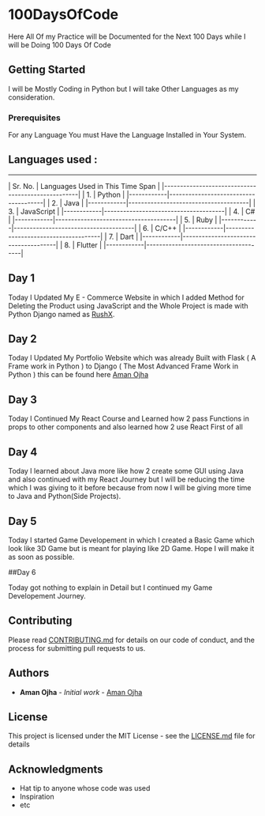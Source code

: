 # 100DaysOfCode

Here All Of my Practice will be Documented for the Next 100 Days while I will be Doing 100 Days Of Code

## Getting Started

I will be Mostly Coding in Python but I will take Other Languages as my consideration.

### Prerequisites

For any Language You must Have the Language Installed in Your System.

## Languages used : 

   _____________________________________________________
   |  Sr. No. 	|	Languages Used in This Time Span   |
   |---------------------------------------------------|
   |	1.		|		Python						   |
   |------------|--------------------------------------|
   |	2.		|		Java						   |
   |------------|--------------------------------------|
   |	3.		|		JavaScript					   |
   |------------|--------------------------------------|
   |	4.		|		C#							   |
   |------------|--------------------------------------|
   |	5.		|		Ruby						   |
   |------------|--------------------------------------|
   |	6.		|		C/C++						   |
   |------------|--------------------------------------|
   |	7.		|		Dart						   |
   |------------|--------------------------------------|
   |	8.		|		Flutter						   |
   |------------|--------------------------------------|

## Day 1

Today I Updated My E - Commerce Website in which I added Method for Deleting the Product using JavaScript and the Whole Project is made with Python Django named as [RushX](https://rushx.pythonanywhere.com).

## Day 2

Today I Updated My Portfolio Website which was already Built with Flask ( A Frame work in Python ) to Django ( The Most Advanced Frame Work in Python ) this can be found here [Aman Ojha](https://amanojha.pythonanywhere.com)

## Day 3

Today I Continued My React Course and Learned how 2 pass Functions in props to other components and also learned how 2 use React First of all

## Day 4

Today I learned about Java more like how 2 create some GUI using Java and also continued with my React Journey but I will be reducing the time which I was giving to it before because from now I will be giving more time to Java and Python(Side Projects).

## Day 5

Today I started Game Developement in which I created a Basic Game which look like 3D Game but is meant for playing like 2D Game. Hope I will make it as soon as possible.

##Day 6

Today got nothing to explain in Detail but I continued my Game Developement Journey.



## Contributing

Please read [CONTRIBUTING.md](CONTRIBUTING.md) for details on our code of conduct, and the process for submitting pull requests to us.

## Authors

* **Aman Ojha** - *Initial work* - [Aman Ojha](https://github.com/coderaman07)

## License

This project is licensed under the MIT License - see the [LICENSE.md](LICENSE) file for details

## Acknowledgments

* Hat tip to anyone whose code was used
* Inspiration
* etc


